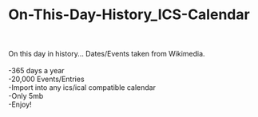 # On-This-Day-History_ICS-Calendar<br>
<br>
<br>
On this day in history... Dates/Events taken from Wikimedia.
<br>
<br>
-365 days a year<br>
-20,000 Events/Entries<br>
-Import into any ics/ical compatible calendar<br>
-Only 5mb<br>
-Enjoy!<br>
<br>
